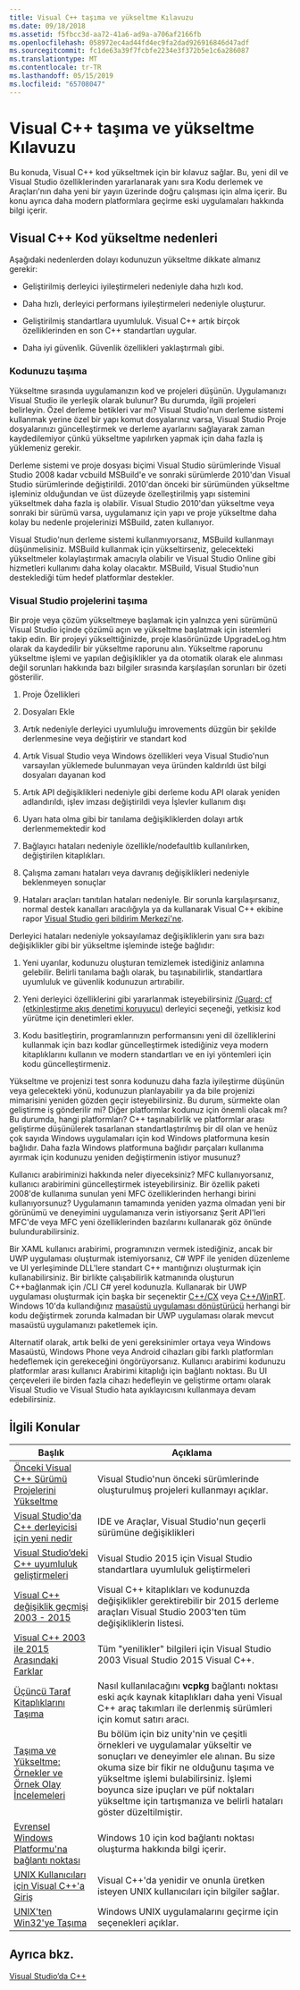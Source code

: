 ```yaml
---
title: Visual C++ taşıma ve yükseltme Kılavuzu
ms.date: 09/18/2018
ms.assetid: f5fbcc3d-aa72-41a6-ad9a-a706af2166fb
ms.openlocfilehash: 058972ec4ad44fd4ec9fa2dad926916846d47adf
ms.sourcegitcommit: fc1de63a39f7fcbfe2234e3f372b5e1c6a286087
ms.translationtype: MT
ms.contentlocale: tr-TR
ms.lasthandoff: 05/15/2019
ms.locfileid: "65708047"
---
```

# <a name="visual-c-porting-and-upgrading-guide"></a>Visual C++ taşıma ve yükseltme Kılavuzu

Bu konuda, Visual C++ kod yükseltmek için bir kılavuz sağlar. Bu, yeni dil ve Visual Studio özelliklerinden yararlanarak yanı sıra Kodu derlemek ve Araçları'nın daha yeni bir yayın üzerinde doğru çalışması için alma içerir. Bu konu ayrıca daha modern platformlara geçirme eski uygulamaları hakkında bilgi içerir.

## <a name="reasons-to-upgrade-visual-c-code"></a>Visual C++ Kod yükseltme nedenleri

Aşağıdaki nedenlerden dolayı kodunuzun yükseltme dikkate almanız gerekir:

- Geliştirilmiş derleyici iyileştirmeleri nedeniyle daha hızlı kod.

- Daha hızlı, derleyici performans iyileştirmeleri nedeniyle oluşturur.

- Geliştirilmiş standartlara uyumluluk. Visual C++ artık birçok özelliklerinden en son C++ standartları uygular.

- Daha iyi güvenlik. Güvenlik özellikleri yaklaştırmalı gibi.

### <a name="porting-your-code"></a>Kodunuzu taşıma

Yükseltme sırasında uygulamanızın kod ve projeleri düşünün. Uygulamanızı Visual Studio ile yerleşik olarak bulunur? Bu durumda, ilgili projeleri belirleyin.  Özel derleme betikleri var mı? Visual Studio'nun derleme sistemi kullanmak yerine özel bir yapı komut dosyalarınız varsa, Visual Studio Proje dosyalarınızı güncelleştirmek ve derleme ayarlarını sağlayarak zaman kaydedilemiyor çünkü yükseltme yapılırken yapmak için daha fazla iş yüklemeniz gerekir.

Derleme sistemi ve proje dosyası biçimi Visual Studio sürümlerinde Visual Studio 2008 kadar vcbuild MSBuild'e ve sonraki sürümlerde 2010'dan Visual Studio sürümlerinde değiştirildi. 2010'dan önceki bir sürümünden yükseltme işleminiz olduğundan ve üst düzeyde özelleştirilmiş yapı sistemini yükseltmek daha fazla iş olabilir. Visual Studio 2010'dan yükseltme veya sonraki bir sürümü varsa, uygulamanız için yapı ve proje yükseltme daha kolay bu nedenle projelerinizi MSBuild, zaten kullanıyor.

Visual Studio'nun derleme sistemi kullanmıyorsanız, MSBuild kullanmayı düşünmelisiniz. MSBuild kullanmak için yükseltirseniz, gelecekteki yükseltmeler kolaylaştırmak amacıyla olabilir ve Visual Studio Online gibi hizmetleri kullanımı daha kolay olacaktır. MSBuild, Visual Studio'nun desteklediği tüm hedef platformlar destekler.

### <a name="porting-visual-studio-projects"></a>Visual Studio projelerini taşıma

Bir proje veya çözüm yükseltmeye başlamak için yalnızca yeni sürümünü Visual Studio içinde çözümü açın ve yükseltme başlatmak için istemleri takip edin.  Bir projeyi yükselttiğinizde, proje klasörünüzde UpgradeLog.htm olarak da kaydedilir bir yükseltme raporunu alın. Yükseltme raporunu yükseltme işlemi ve yapılan değişiklikler ya da otomatik olarak ele alınması değil sorunları hakkında bazı bilgiler sırasında karşılaşılan sorunları bir özeti gösterilir.

1. Proje Özellikleri

2. Dosyaları Ekle

3. Artık nedeniyle derleyici uyumluluğu imrovements düzgün bir şekilde derlenmesine veya değiştirir ve standart kod

4. Artık Visual Studio veya Windows özellikleri veya Visual Studio'nun varsayılan yüklemede bulunmayan veya üründen kaldırıldı üst bilgi dosyaları dayanan kod

5. Artık API değişiklikleri nedeniyle gibi derleme kodu API olarak yeniden adlandırıldı, işlev imzası değiştirildi veya İşlevler kullanım dışı

6. Uyarı hata olma gibi bir tanılama değişikliklerden dolayı artık derlenmemektedir kod

7. Bağlayıcı hataları nedeniyle özellikle/nodefaultlıb kullanılırken, değiştirilen kitaplıkları.

8. Çalışma zamanı hataları veya davranış değişiklikleri nedeniyle beklenmeyen sonuçlar

9. Hataları araçları tanıtılan hataları nedeniyle. Bir sorunla karşılaşırsanız, normal destek kanalları aracılığıyla ya da kullanarak Visual C++ ekibine rapor [Visual Studio geri bildirim Merkezi'ne](http://connect.microsoft.com/VisualStudio/Feedback).

Derleyici hataları nedeniyle yoksayılamaz değişikliklerin yanı sıra bazı değişiklikler gibi bir yükseltme işleminde isteğe bağlıdır:

1. Yeni uyarılar, kodunuzu oluşturan temizlemek istediğiniz anlamına gelebilir. Belirli tanılama bağlı olarak, bu taşınabilirlik, standartlara uyumluluk ve güvenlik kodunuzun artırabilir.

2. Yeni derleyici özelliklerini gibi yararlanmak isteyebilirsiniz [/Guard: cf (etkinleştirme akış denetimi koruyucu)](../build/reference/guard-enable-control-flow-guard.md) derleyici seçeneği, yetkisiz kod yürütme için denetimleri ekler.

3. Kodu basitleştirin, programlarınızın performansını yeni dil özelliklerini kullanmak için bazı kodlar güncelleştirmek istediğiniz veya modern kitaplıklarını kullanın ve modern standartları ve en iyi yöntemleri için kodu güncelleştirmeniz.

Yükseltme ve projenizi test sonra kodunuzu daha fazla iyileştirme düşünün veya gelecekteki yönü, kodunuzun planlayabilir ya da bile projenizi mimarisini yeniden gözden geçir isteyebilirsiniz. Bu durum, sürmekte olan geliştirme iş gönderilir mi? Diğer platformlar kodunuz için önemli olacak mı?  Bu durumda, hangi platformları?  C++ taşınabilirlik ve platformlar arası geliştirme düşünülerek tasarlanan standartlaştırılmış bir dil olan ve henüz çok sayıda Windows uygulamaları için kod Windows platformuna kesin bağlıdır. Daha fazla Windows platformuna bağlıdır parçaları kullanıma ayırmak için kodunuzu yeniden değiştirmenin istiyor musunuz?

Kullanıcı arabiriminizi hakkında neler diyeceksiniz? MFC kullanıyorsanız, kullanıcı arabirimini güncelleştirmek isteyebilirsiniz. Bir özellik paketi 2008'de kullanıma sunulan yeni MFC özelliklerinden herhangi birini kullanıyorsunuz? Uygulamanın tamamında yeniden yazma olmadan yeni bir görünümü ve deneyimini uygulamanıza verin istiyorsanız Şerit API'leri MFC'de veya MFC yeni özelliklerinden bazılarını kullanarak göz önünde bulundurabilirsiniz.

Bir XAML kullanıcı arabirimi, programınızın vermek istediğiniz, ancak bir UWP uygulaması oluşturmak istemiyorsanız, C# WPF ile yeniden düzenleme ve UI yerleşiminde DLL'lere standart C++ mantığınızı oluşturmak için kullanabilirsiniz. Bir birlikte çalışabilirlik katmanında oluşturun C++bağlanmak için /CLI C# yerel kodunuzla. Kullanarak bir UWP uygulaması oluşturmak için başka bir seçenektir [ C++/CX](https://msdn.microsoft.com/library/windows/apps/xaml/hh699871.aspx) veya [ C++/WinRT](https://github.com/microsoft/cppwinrt). Windows 10'da kullandığınız [masaüstü uygulaması dönüştürücü](https://msdn.microsoft.com/windows/uwp/porting/desktop-to-uwp-run-desktop-app-converter) herhangi bir kodu değiştirmek zorunda kalmadan bir UWP uygulaması olarak mevcut masaüstü uygulamanızı paketlemek için.

Alternatif olarak, artık belki de yeni gereksinimler ortaya veya Windows Masaüstü, Windows Phone veya Android cihazları gibi farklı platformları hedeflemek için gerekeceğini öngörüyorsanız. Kullanıcı arabirimi kodunuzu platformlar arası kullanıcı Arabirimi kitaplığı için bağlantı noktası. Bu UI çerçeveleri ile birden fazla cihazı hedefleyin ve geliştirme ortamı olarak Visual Studio ve Visual Studio hata ayıklayıcısını kullanmaya devam edebilirsiniz.

## <a name="related-topics"></a>İlgili Konular

|Başlık|Açıklama|
|-----------|-----------------|
|[Önceki Visual C++ Sürümü Projelerini Yükseltme](upgrading-projects-from-earlier-versions-of-visual-cpp.md)|Visual Studio'nun önceki sürümlerinde oluşturulmuş projeleri kullanmayı açıklar.|
|[Visual Studio'da C++ derleyicisi için yeni nedir](../overview/what-s-new-for-visual-cpp-in-visual-studio.md)|IDE ve Araçlar, Visual Studio'nun geçerli sürümüne değişiklikleri|
|[Visual Studio’deki C++ uyumluluk geliştirmeleri](../overview/cpp-conformance-improvements.md)|Visual Studio 2015 için Visual Studio standartlara uyumluluk geliştirmeleri|
|[Visual C++ değişiklik geçmişi 2003 - 2015](visual-cpp-change-history-2003-2015.md)|Visual C++ kitaplıkları ve kodunuzda değişiklikler gerektirebilir bir 2015 derleme araçları Visual Studio 2003'ten tüm değişikliklerin listesi.|
|[Visual C++ 2003 ile 2015 Arasındaki Farklar](visual-cpp-what-s-new-2003-through-2015.md)|Tüm "yenilikler" bilgileri için Visual Studio 2003 Visual Studio 2015 Visual C++.|
|[Üçüncü Taraf Kitaplıklarını Taşıma](porting-third-party-libraries.md)|Nasıl kullanılacağını **vcpkg** bağlantı noktası eski açık kaynak kitaplıkları daha yeni Visual C++ araç takımları ile derlenmiş sürümleri için komut satırı aracı.|
|[Taşıma ve Yükseltme: Örnekler ve Örnek Olay İncelemeleri](porting-and-upgrading-examples-and-case-studies.md)|Bu bölüm için biz unity'nin ve çeşitli örnekleri ve uygulamalar yükseltir ve sonuçları ve deneyimler ele alınan. Bu size okuma size bir fikir ne olduğunu taşıma ve yükseltme işlemi bulabilirsiniz. İşlemi boyunca size ipuçları ve püf noktaları yükseltme için tartışmanıza ve belirli hataları göster düzeltilmiştir.|
|[Evrensel Windows Platformu'na bağlantı noktası](porting-to-the-universal-windows-platform-cpp.md)|Windows 10 için kod bağlantı noktası oluşturma hakkında bilgi içerir.|
|[UNIX Kullanıcıları için Visual C++'a Giriş](introduction-to-visual-cpp-for-unix-users.md)|Visual C++'da yenidir ve onunla üretken isteyen UNIX kullanıcıları için bilgiler sağlar.|
|[UNIX'ten Win32'ye Taşıma](porting-from-unix-to-win32.md)|Windows UNIX uygulamalarını geçirme için seçenekleri açıklar.|

## <a name="see-also"></a>Ayrıca bkz.

[Visual Studio’da C++](../overview/visual-cpp-in-visual-studio.md)
